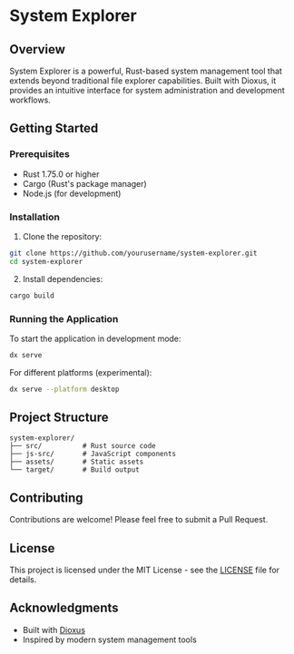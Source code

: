 # System Explorer

## Overview

System Explorer is a powerful, Rust-based system management tool that extends beyond traditional file explorer capabilities. Built with Dioxus, it provides an intuitive interface for system administration and development workflows.

## Getting Started

### Prerequisites

- Rust 1.75.0 or higher
- Cargo (Rust's package manager)
- Node.js (for development)

### Installation

1. Clone the repository:
```bash
git clone https://github.com/yourusername/system-explorer.git
cd system-explorer
```

2. Install dependencies:
```bash
cargo build
```

### Running the Application

To start the application in development mode:

```bash
dx serve
```

For different platforms (experimental):
```bash
dx serve --platform desktop
```

## Project Structure

```
system-explorer/
├── src/          # Rust source code
├── js-src/       # JavaScript components
├── assets/       # Static assets
└── target/       # Build output
```

## Contributing

Contributions are welcome! Please feel free to submit a Pull Request.

## License

This project is licensed under the MIT License - see the [LICENSE](LICENSE) file for details.

## Acknowledgments

- Built with [Dioxus](https://dioxuslabs.com)
- Inspired by modern system management tools
